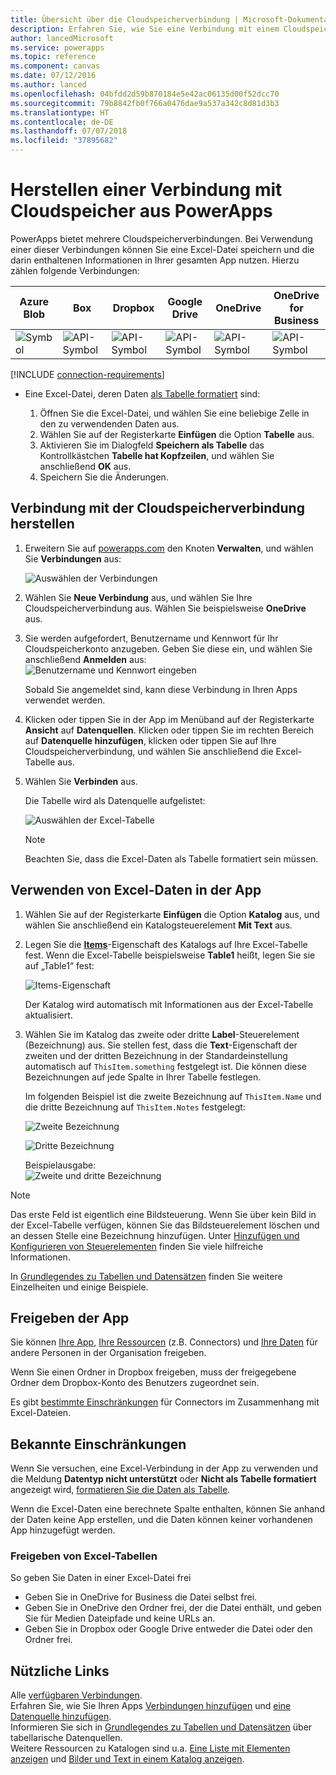 ```yaml
---
title: Übersicht über die Cloudspeicherverbindung | Microsoft-Dokumentation
description: Erfahren Sie, wie Sie eine Verbindung mit einem Cloudspeicherkonto herstellen und Excel-Daten in Ihrer App anzeigen können
author: lancedMicrosoft
ms.service: powerapps
ms.topic: reference
ms.component: canvas
ms.date: 07/12/2016
ms.author: lanced
ms.openlocfilehash: 04bfdd2d59b870184e5e42ac06135d00f52dcc70
ms.sourcegitcommit: 79b8842fb0f766a0476dae9a537a342c8d81d3b3
ms.translationtype: HT
ms.contentlocale: de-DE
ms.lasthandoff: 07/07/2018
ms.locfileid: "37895682"
---
```

# <a name="connect-to-cloud-storage-from-powerapps"></a>Herstellen einer Verbindung mit Cloudspeicher aus PowerApps
PowerApps bietet mehrere Cloudspeicherverbindungen. Bei Verwendung einer dieser Verbindungen können Sie eine Excel-Datei speichern und die darin enthaltenen Informationen in Ihrer gesamten App nutzen. Hierzu zählen folgende Verbindungen:  

| **Azure Blob** | **Box** | **Dropbox** | **Google Drive** | **OneDrive** | **OneDrive<br> for Business** |
| --- | --- | --- | --- | --- | --- |
| ![Symbol](./media/cloud-storage-blob-connections/blobicon.png) |![API-Symbol][boxicon] |![API-Symbol][dropboxicon] |![API-Symbol][googledriveicon] |![API-Symbol][onedriveicon] |![API-Symbol][onedriveforbusinessicon] |

[!INCLUDE [connection-requirements](../../../includes/connection-requirements.md)]

* Eine Excel-Datei, deren Daten [als Tabelle formatiert](https://support.office.com/article/Create-an-Excel-table-in-a-worksheet-E81AA349-B006-4F8A-9806-5AF9DF0AC664) sind:
  
  1. Öffnen Sie die Excel-Datei, und wählen Sie eine beliebige Zelle in den zu verwendenden Daten aus.
  2. Wählen Sie auf der Registerkarte **Einfügen** die Option **Tabelle** aus.
  3. Aktivieren Sie im Dialogfeld **Speichern als Tabelle** das Kontrollkästchen **Tabelle hat Kopfzeilen**, und wählen Sie anschließend **OK** aus.
  4. Speichern Sie die Änderungen.

## <a name="connect-to-the-cloud-storage-connection"></a>Verbindung mit der Cloudspeicherverbindung herstellen
1. Erweitern Sie auf [powerapps.com](https://web.powerapps.com) den Knoten **Verwalten**, und wählen Sie **Verbindungen** aus:  
   
    ![Auswählen der Verbindungen](./media/cloud-storage-blob-connections/connections.png)
2. Wählen Sie **Neue Verbindung** aus, und wählen Sie Ihre Cloudspeicherverbindung aus. Wählen Sie beispielsweise **OneDrive** aus.
3. Sie werden aufgefordert, Benutzername und Kennwort für Ihr Cloudspeicherkonto anzugeben. Geben Sie diese ein, und wählen Sie anschließend **Anmelden** aus:  
    ![Benutzername und Kennwort eingeben](./media/cloud-storage-blob-connections/signin.png)
   
    Sobald Sie angemeldet sind, kann diese Verbindung in Ihren Apps verwendet werden.
4. Klicken oder tippen Sie in der App im Menüband auf der Registerkarte **Ansicht** auf **Datenquellen**. Klicken oder tippen Sie im rechten Bereich auf **Datenquelle hinzufügen**, klicken oder tippen Sie auf Ihre Cloudspeicherverbindung, und wählen Sie anschließend die Excel-Tabelle aus.
5. Wählen Sie **Verbinden** aus.
   
    Die Tabelle wird als Datenquelle aufgelistet:
   
    ![Auswählen der Excel-Tabelle](./media/cloud-storage-blob-connections/selecttable.png)
   
    > [!NOTE]
   > Beachten Sie, dass die Excel-Daten als Tabelle formatiert sein müssen.

## <a name="using-the-excel-data-in-your-app"></a>Verwenden von Excel-Daten in der App
1. Wählen Sie auf der Registerkarte **Einfügen** die Option **Katalog** aus, und wählen Sie anschließend ein Katalogsteuerelement **Mit Text** aus.
2. Legen Sie die **[Items](../controls/properties-core.md)**-Eigenschaft des Katalogs auf Ihre Excel-Tabelle fest. Wenn die Excel-Tabelle beispielsweise **Table1** heißt, legen Sie sie auf „Table1“ fest:  
   
    ![Items-Eigenschaft](./media/cloud-storage-blob-connections/itemsproperty.png)  
   
    Der Katalog wird automatisch mit Informationen aus der Excel-Tabelle aktualisiert.
3. Wählen Sie im Katalog das zweite oder dritte **Label**-Steuerelement (Bezeichnung) aus. Sie stellen fest, dass die **Text**-Eigenschaft der zweiten und der dritten Bezeichnung in der Standardeinstellung automatisch auf `ThisItem.something` festgelegt ist. Die können diese Bezeichnungen auf jede Spalte in Ihrer Tabelle festlegen.
   
    Im folgenden Beispiel ist die zweite Bezeichnung auf `ThisItem.Name` und die dritte Bezeichnung auf `ThisItem.Notes` festgelegt:  
   
    ![Zweite Bezeichnung](./media/cloud-storage-blob-connections/items-secondtextbox.png)  
   
    ![Dritte Bezeichnung](./media/cloud-storage-blob-connections/items-thirdtextbox.png)  
   
    Beispielausgabe:  
    ![Zweite und dritte Bezeichnung](./media/cloud-storage-blob-connections/secondthirdtextboxes.png)
   
> [!NOTE]
> Das erste Feld ist eigentlich eine Bildsteuerung. Wenn Sie über kein Bild in der Excel-Tabelle verfügen, können Sie das Bildsteuerelement löschen und an dessen Stelle eine Bezeichnung hinzufügen. Unter [Hinzufügen und Konfigurieren von Steuerelementen](../add-configure-controls.md) finden Sie viele hilfreiche Informationen.

In [Grundlegendes zu Tabellen und Datensätzen](../working-with-tables.md) finden Sie weitere Einzelheiten und einige Beispiele.  

## <a name="sharing-your-app"></a>Freigeben der App
Sie können [Ihre App](../share-app.md), [Ihre Ressourcen](../share-app-resources.md) (z.B. Connectors) und [Ihre Daten](../share-app-data.md) für andere Personen in der Organisation freigeben.

Wenn Sie einen Ordner in Dropbox freigeben, muss der freigegebene Ordner dem Dropbox-Konto des Benutzers zugeordnet sein.

Es gibt [bestimmte Einschränkungen](#sharing-excel-tables) für Connectors im Zusammenhang mit Excel-Dateien.

## <a name="known-limitations"></a>Bekannte Einschränkungen
Wenn Sie versuchen, eine Excel-Verbindung in der App zu verwenden und die Meldung **Datentyp nicht unterstützt** oder **Nicht als Tabelle formatiert** angezeigt wird, [formatieren Sie die Daten als Tabelle](https://support.office.com/article/Create-an-Excel-table-in-a-worksheet-E81AA349-B006-4F8A-9806-5AF9DF0AC664).

Wenn die Excel-Daten eine berechnete Spalte enthalten, können Sie anhand der Daten keine App erstellen, und die Daten können keiner vorhandenen App hinzugefügt werden.

### <a name="sharing-excel-tables"></a>Freigeben von Excel-Tabellen
So geben Sie Daten in einer Excel-Datei frei

* Geben Sie in OneDrive for Business die Datei selbst frei.
* Geben Sie in OneDrive den Ordner frei, der die Datei enthält, und geben Sie für Medien Dateipfade und keine URLs an.
* Geben Sie in Dropbox oder Google Drive entweder die Datei oder den Ordner frei.

## <a name="helpful-links"></a>Nützliche Links
Alle [verfügbaren Verbindungen](../connections-list.md).  
Erfahren Sie, wie Sie Ihren Apps [Verbindungen hinzufügen](../add-manage-connections.md) und [eine Datenquelle hinzufügen](../add-data-connection.md).  
Informieren Sie sich in [Grundlegendes zu Tabellen und Datensätzen](../working-with-tables.md) über tabellarische Datenquellen.  
Weitere Ressourcen zu Katalogen sind u.a. [Eine Liste mit Elementen anzeigen](../add-gallery.md) und [Bilder und Text in einem Katalog anzeigen](../show-images-text-gallery-sort-filter.md).

<!--Icon references-->
[boxicon]: ./media/cloud-storage-blob-connections/boxicon.png
[dropboxicon]: ./media/cloud-storage-blob-connections/dropboxicon.png
[googledriveicon]: ./media/cloud-storage-blob-connections/googledriveicon.png
[onedriveicon]: ./media/cloud-storage-blob-connections/onedriveicon.png
[onedriveforbusinessicon]: ./media/cloud-storage-blob-connections/onedriveforbusinessicon.png
